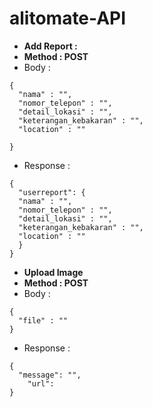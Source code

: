 # alitomate-API

- **Add Report :** 
- **Method : POST**
- Body :  
```
{
  "nama" : "",
  "nomor_telepon" : "",
  "detail_lokasi" : "",
  "keterangan_kebakaran" : "",
  "location" : ""
  
}
```
- Response : 
```
{
  "userreport": {
  "nama" : "",
  "nomor_telepon" : "",
  "detail_lokasi" : "",
  "keterangan_kebakaran" : "",
  "location" : ""
  }
}
```

- **Upload Image**
- **Method : POST**
- Body :
```
{
  "file" : ""
}
```
- Response : 
```
{
  "message": "",
    "url":
}
```

